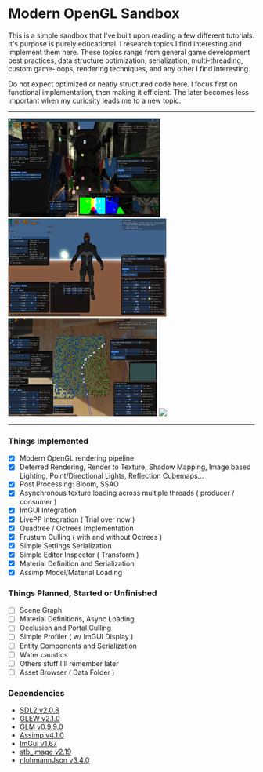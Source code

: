 # Modern OpenGL Sandbox

This is a simple sandbox that I've built upon reading a few different tutorials. It's purpose is purely educational. I research topics I find interesting and implement them here. These topics range from general game development best practices, data structure optimization, serialization, multi-threading, custom game-loops, rendering techniques, and any other I find interesting.

Do not expect optimized or neatly structured code here. I focus first on functional implementation, then making it efficient. The later becomes less important when my curiosity leads me to a new topic.

---

<img src="gifs/main_1.jpg" height="200">
<img src="gifs/default_1.png" height="200">

<img src="gifs/frustum_culling.gif" height="200">
<img src="gifs/camera_interpolation.gif" height="200">


---
### Things Implemented
- [x] Modern OpenGL rendering pipeline
- [x] Deferred Rendering, Render to Texture, Shadow Mapping, Image based Lighting, Point/Directional Lights, Reflection Cubemaps...
- [x] Post Processing: Bloom, SSAO
- [x] Asynchronous texture loading across multiple threads ( producer / consumer )
- [x] ImGUI Integration
- [x] LivePP Integration ( Trial over now )
- [x] Quadtree / Octrees Implementation
- [x] Frustum Culling ( with and without Octrees )
- [x] Simple Settings Serialization
- [x] Simple Editor Inspector ( Transform )
- [x] Material Definition and Serialization
- [x] Assimp Model/Material Loading

### Things Planned, Started or Unfinished
- [ ] Scene Graph
- [ ] Material Definitions, Async Loading
- [ ] Occlusion and Portal Culling
- [ ] Simple Profiler ( w/ ImGUI Display )
- [ ] Entity Components and Serialization
- [ ] Water caustics
- [ ] Others stuff I'll remember later
- [ ] Asset Browser ( Data Folder )

### Dependencies
- [SDL2 v2.0.8](https://www.libsdl.org/)
- [GLEW v2.1.0](http://glew.sourceforge.net/)
- [GLM v0.9.9.0](https://glm.g-truc.net/0.9.9/index.html)
- [Assimp v4.1.0](https://github.com/assimp/assimp)
- [ImGui v1.67](https://github.com/ocornut/imgui)
- [stb_image v2.19](https://github.com/nothings/stb)
- [nlohmannJson v3.4.0](https://github.com/nlohmann/json)
